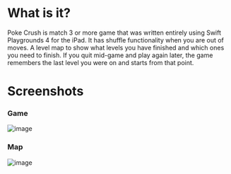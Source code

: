 # What is it?

Poke Crush is match 3 or more game that was written entirely using Swift Playgrounds 4 for the iPad. It has shuffle functionality when you are out of moves.  A level map to show what levels you have finished and which ones you need to finish.  If you quit mid-game and play again later, the game remembers the last level you were on and starts from that point.

# Screenshots
### Game
![image](./Screenshot.PNG)
### Map
![image](./Screenshot2.PNG)
